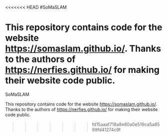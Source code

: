 <<<<<<< HEAD
#SoMaSLAM

This repository contains code for the website https://somaslam.github.io/.
Thanks to the authors of https://nerfies.github.io/ for making their website code public.
=======
SoMaSLAM

This repository contains code for the website https://somaslam.github.io/.
Thanks to the authors of https://nerfies.github.io/ for making their website code public.
>>>>>>> fd15aaaf718a8e80a0e519ca5a8599fd41274c9f

